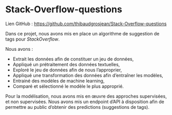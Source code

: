 # Stack-Overflow-questions

Lien GitHub : https://github.com/thibaudgrosjean/Stack-Overflow-questions

Dans ce projet, nous avons mis en place un algorithme de suggestion de tags pour *StackOverflow*.

Nous avons :
* Extrait les données afin de constituer un jeu de données,
* Appliqué un prétraitement des données textuelles,
* Exploré le jeu de données afin de nous l’approprier,
* Appliqué une transformation des données afin d’entraîner les modèles,
* Entrainé des modèles de machine learning,
* Comparé et sélectionné le modèle le plus approprié.

Pour la modélisation, nous avons mis en œuvre des approches supervisées, et non supervisées. Nous avons mis un endpoint d’API à disposition afin de permettre au public d’obtenir des predictions (suggestions de tags).
